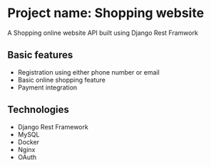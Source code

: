 # Project name: Shopping website
A Shopping online website API built using Django Rest Framwork


## Basic features
* Registration using either phone number or email
* Basic online shopping feature 
* Payment integration

## Technologies 
* Django Rest Framework
* MySQL
* Docker
* Nginx
* OAuth

